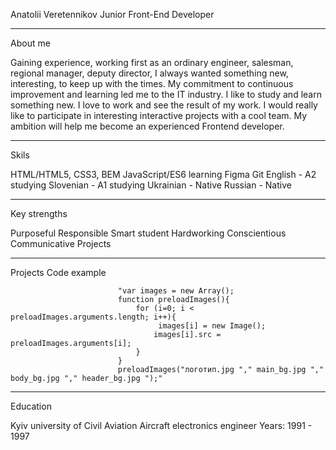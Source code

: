 Anatolii Veretennikov
Junior Front-End Developer

---

About me

Gaining experience, working first as an ordinary engineer, salesman, regional manager, deputy director, I always wanted something new, interesting, to keep up with the times.
My commitment to continuous improvement and learning led me to the IT industry.
I like to study and learn something new. I love to work and see the result of my work.
I would really like to participate in interesting interactive projects with a cool team.
My ambition will help me become an experienced Frontend developer.

---

Skils

HTML/HTML5, CSS3, BEM
JavaScript/ES6 learning
Figma
Git
English - A2 studying
Slovenian - A1 studying
Ukrainian - Native
Russian - Native

---

Key strengths

Purposeful
Responsible
Smart student
Hardworking
Conscientious
Communicative
Projects

---

Projects
Code example

                            "var images = new Array();
                            function preloadImages(){
                                for (i=0; i < preloadImages.arguments.length; i++){
                                     images[i] = new Image();
                                    images[i].src = preloadImages.arguments[i];
                                }
                            }
                            preloadImages("логотип.jpg "," main_bg.jpg "," body_bg.jpg "," header_bg.jpg ");"

---

Education

Kyiv university of Civil Aviation
Aircraft electronics engineer
Years: 1991 - 1997

